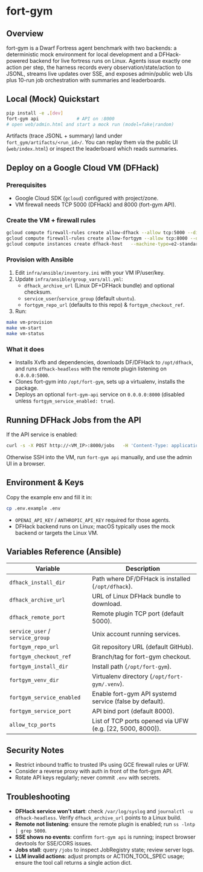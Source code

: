 # fort-gym

## Overview
fort-gym is a Dwarf Fortress agent benchmark with two backends: a deterministic mock environment for local development and a DFHack-powered backend for live fortress runs on Linux. Agents issue exactly one action per step, the harness records every observation/state/action to JSONL, streams live updates over SSE, and exposes admin/public web UIs plus 10-run job orchestration with summaries and leaderboards.

## Local (Mock) Quickstart
```bash
pip install -e .[dev]
fort-gym api              # API on :8000
# open web/admin.html and start a mock run (model=fake|random)
```
Artifacts (trace JSONL + summary) land under `fort_gym/artifacts/<run_id>/`. You can replay them via the public UI (`web/index.html`) or inspect the leaderboard which reads summaries.

## Deploy on a Google Cloud VM (DFHack)
### Prerequisites
- Google Cloud SDK (`gcloud`) configured with project/zone.
- VM firewall needs TCP 5000 (DFHack) and 8000 (fort-gym API).

### Create the VM + firewall rules
```bash
gcloud compute firewall-rules create allow-dfhack --allow tcp:5000 --direction=INGRESS --target-tags=dfhack
gcloud compute firewall-rules create allow-fortgym --allow tcp:8000 --direction=INGRESS --target-tags=fortgym
gcloud compute instances create dfhack-host   --machine-type=e2-standard-2   --image-family=ubuntu-2204-lts --image-project=ubuntu-os-cloud   --boot-disk-size=50GB   --tags=dfhack,fortgym
```

### Provision with Ansible
1. Edit `infra/ansible/inventory.ini` with your VM IP/user/key.
2. Update `infra/ansible/group_vars/all.yml`:
   - `dfhack_archive_url` (Linux DF+DFHack bundle) and optional checksum.
   - `service_user`/`service_group` (default `ubuntu`).
   - `fortgym_repo_url` (defaults to this repo) & `fortgym_checkout_ref`.
3. Run:
```bash
make vm-provision
make vm-start
make vm-status
```

### What it does
- Installs Xvfb and dependencies, downloads DF/DFHack to `/opt/dfhack`, and runs `dfhack-headless` with the remote plugin listening on `0.0.0.0:5000`.
- Clones fort-gym into `/opt/fort-gym`, sets up a virtualenv, installs the package.
- Deploys an optional `fort-gym-api` service on `0.0.0.0:8000` (disabled unless `fortgym_service_enabled: true`).

## Running DFHack Jobs from the API
If the API service is enabled:
```bash
curl -s -X POST http://<VM_IP>:8000/jobs   -H 'Content-Type: application/json'   -d '{"model":"fake","backend":"mock","n":10,"parallelism":2,"max_steps":100,"ticks_per_step":50}'
```
Otherwise SSH into the VM, run `fort-gym api` manually, and use the admin UI in a browser.

## Environment & Keys
Copy the example env and fill it in:
```bash
cp .env.example .env
```
- `OPENAI_API_KEY` / `ANTHROPIC_API_KEY` required for those agents.
- DFHack backend runs on Linux; macOS typically uses the mock backend or targets the Linux VM.

## Variables Reference (Ansible)
| Variable | Description |
|----------|-------------|
| `dfhack_install_dir` | Path where DF/DFHack is installed (`/opt/dfhack`). |
| `dfhack_archive_url` | URL of Linux DFHack bundle to download. |
| `dfhack_remote_port` | Remote plugin TCP port (default 5000). |
| `service_user` / `service_group` | Unix account running services. |
| `fortgym_repo_url` | Git repository URL (default GitHub). |
| `fortgym_checkout_ref` | Branch/tag for fort-gym checkout. |
| `fortgym_install_dir` | Install path (`/opt/fort-gym`). |
| `fortgym_venv_dir` | Virtualenv directory (`/opt/fort-gym/.venv`). |
| `fortgym_service_enabled` | Enable fort-gym API systemd service (false by default). |
| `fortgym_service_port` | API bind port (default 8000). |
| `allow_tcp_ports` | List of TCP ports opened via UFW (e.g. [22, 5000, 8000]). |

## Security Notes
- Restrict inbound traffic to trusted IPs using GCE firewall rules or UFW.
- Consider a reverse proxy with auth in front of the fort-gym API.
- Rotate API keys regularly; never commit `.env` with secrets.

## Troubleshooting
- **DFHack service won’t start**: check `/var/log/syslog` and `journalctl -u dfhack-headless`. Verify `dfhack_archive_url` points to a Linux build.
- **Remote not listening**: ensure the remote plugin is enabled; run `ss -lntp | grep 5000`.
- **SSE shows no events**: confirm `fort-gym api` is running; inspect browser devtools for SSE/CORS issues.
- **Jobs stall**: query `/jobs` to inspect JobRegistry state; review server logs.
- **LLM invalid actions**: adjust prompts or ACTION_TOOL_SPEC usage; ensure the tool call returns a single action dict.
